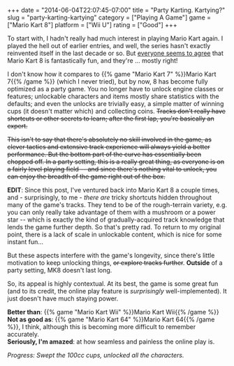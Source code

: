 +++
date = "2014-06-04T22:07:45-07:00"
title = "Party Karting.  Kartying?"
slug = "party-karting-kartying"
category = ["Playing A Game"]
game = ["Mario Kart 8"]
platform = ["Wii U"]
rating = ["Good"]
+++

To start with, I hadn't really had much interest in playing Mario Kart again.  I played the hell out of earlier entries, and well, the series hasn't exactly reinvented itself in the last decade or so.  But <a href="http://www.metacritic.com/game/wii-u/mario-kart-8">everyone seems to agree</a> that Mario Kart 8 is fantastically fun, and they're ... mostly right!

I don't know how it compares to {{% game "Mario Kart 7" %}}Mario Kart 7{{% /game %}} (which I never tried), but by now, 8 has become fully optimized as a party game.  You no longer have to unlock engine classes or features; unlockable characters and items mostly share statistics with the defaults; and even the unlocks are trivially easy, a simple matter of winning cups (it doesn't matter which) and collecting coins.  <s>Tracks don't really have shortcuts or other secrets to learn; after the first lap, you're basically an expert.</s>

<s>This isn't to say that there's absolutely no skill involved in the game, as clever tactics and extensive track experience will always yield a better performance.  But the bottom part of the curve has essentially been chopped off.  In a party setting, this is a really great thing, as everyone is on a fairly level playing field -- and since there's nothing vital to unlock, you can enjoy the breadth of the game right out of the box.</s>

<b>EDIT</b>: Since this post, I've ventured back into Mario Kart 8 a couple times, and - surprisingly, to me - <i>there are</i> tricky shortcuts hidden throughout many of the game's tracks.  They tend to be of the rough-terrain variety, e.g. you can only really take advantage of them with a mushroom or a power star -- which is exactly the kind of gradually-acquired track knowledge that lends the game further depth.  So that's pretty rad.  To return to my original point, there is a lack of scale in unlockable content, which is nice for some instant fun...

But these aspects interfere with the game's longevity, since there's little motivation to keep unlocking things, <s>or explore tracks further</s>.  <b>Outside</b> of a party setting, MK8 doesn't last long.

So, its appeal is highly contextual.  At its best, the game is some great fun (and to its credit, the online play feature is <i>surprisingly</i> well-implemented).  It just doesn't have much staying power.

<b>Better than</b>: {{% game "Mario Kart Wii" %}}Mario Kart Wii{{% /game %}}  
<b>Not as good as</b>: {{% game "Mario Kart 64" %}}Mario Kart 64{{% /game %}}, I think, although this is becoming more difficult to remember accurately.  
<b>Seriously, I'm amazed</b>: at how seamless and painless the online play is.

<i>Progress: Swept the 100cc cups, unlocked all the characters.</i>
